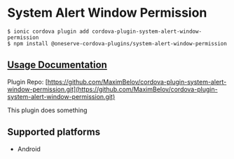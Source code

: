 # System Alert Window Permission

```
$ ionic cordova plugin add cordova-plugin-system-alert-window-permission
$ npm install @oneserve-cordova-plugins/system-alert-window-permission
```

## [Usage Documentation](https://oneserve.gitbook.io/oneserve-cordova-plugins/plugins/system-alert-window-permission/)

Plugin Repo: [https://github.com/MaximBelov/cordova-plugin-system-alert-window-permission.git](https://github.com/MaximBelov/cordova-plugin-system-alert-window-permission.git)

This plugin does something

## Supported platforms

- Android
  


